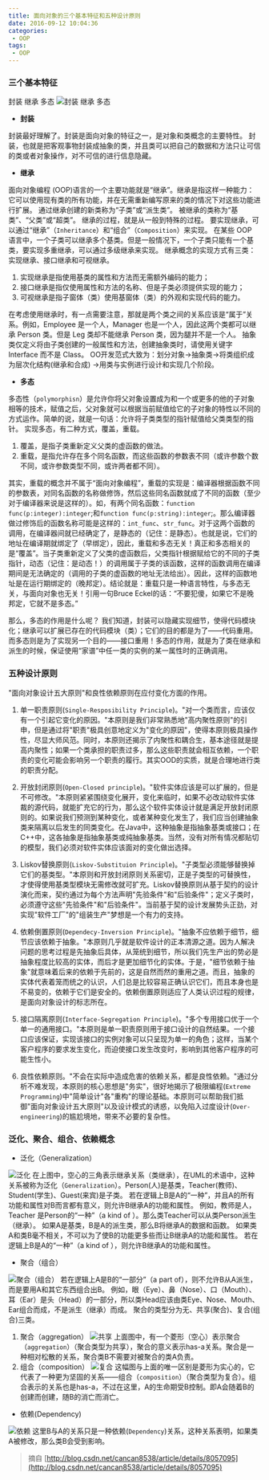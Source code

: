 ```yaml
---
title: 面向对象的三个基本特征和五种设计原则
date: 2016-09-12 10:04:36
categories:
 - OOP
tags:
 - OOP
---
```

### 三个基本特征
封装 继承 多态
![封装 继承 多态](/img/upload/20160912/1-1.jpg)

* **封装**

封装最好理解了。封装是面向对象的特征之一，是对象和类概念的主要特性。
封装，也就是把客观事物封装成抽象的类，并且类可以把自己的数据和方法只让可信的类或者对象操作，对不可信的进行信息隐藏。

* **继承**

面向对象编程 (OOP)语言的一个主要功能就是“继承”。继承是指这样一种能力：它可以使用现有类的所有功能，并在无需重新编写原来的类的情况下对这些功能进行扩展。
通过继承创建的新类称为“子类”或“派生类”。
被继承的类称为“基类”、“父类”或“超类”。
继承的过程，就是从一般到特殊的过程。
要实现继承，可以通过“继承”（`Inheritance`）和“组合”（`Composition`）来实现。
在某些 OOP 语言中，一个子类可以继承多个基类。但是一般情况下，一个子类只能有一个基类，要实现多重继承，可以通过多级继承来实现。
继承概念的实现方式有三类：实现继承、接口继承和可视继承。
1. 实现继承是指使用基类的属性和方法而无需额外编码的能力；
2. 接口继承是指仅使用属性和方法的名称、但是子类必须提供实现的能力；
3. 可视继承是指子窗体（类）使用基窗体（类）的外观和实现代码的能力。

在考虑使用继承时，有一点需要注意，那就是两个类之间的关系应该是“属于”关系。例如，Employee 是一个人，Manager 也是一个人，因此这两个类都可以继承 Person 类。但是 Leg 类却不能继承 Person 类，因为腿并不是一个人。
抽象类仅定义将由子类创建的一般属性和方法，创建抽象类时，请使用关键字 Interface 而不是 Class。
OO开发范式大致为：划分对象→抽象类→将类组织成为层次化结构(继承和合成) →用类与实例进行设计和实现几个阶段。

* **多态**

多态性（`polymorphisn`）是允许你将父对象设置成为和一个或更多的他的子对象相等的技术，赋值之后，父对象就可以根据当前赋值给它的子对象的特性以不同的方式运作。简单的说，就是一句话：允许将子类类型的指针赋值给父类类型的指针。
实现多态，有二种方式，覆盖，重载。
1. 覆盖，是指子类重新定义父类的虚函数的做法。
2. 重载，是指允许存在多个同名函数，而这些函数的参数表不同（或许参数个数不同，或许参数类型不同，或许两者都不同）。

其实，重载的概念并不属于“面向对象编程”，重载的实现是：编译器根据函数不同的参数表，对同名函数的名称做修饰，然后这些同名函数就成了不同的函数（至少对于编译器来说是这样的）。如，有两个同名函数：`function func(p:integer):integer`;和`function func(p:string):integer`;。那么编译器做过修饰后的函数名称可能是这样的：`int_func`、`str_func`。对于这两个函数的调用，在编译器间就已经确定了，是静态的（记住：是静态）。也就是说，它们的地址在编译期就绑定了（早绑定），因此，重载和多态无关！真正和多态相关的是“覆盖”。当子类重新定义了父类的虚函数后，父类指针根据赋给它的不同的子类指针，动态（记住：是动态！）的调用属于子类的该函数，这样的函数调用在编译期间是无法确定的（调用的子类的虚函数的地址无法给出）。因此，这样的函数地址是在运行期绑定的（晚邦定）。结论就是：重载只是一种语言特性，与多态无关，与面向对象也无关！引用一句Bruce Eckel的话：“不要犯傻，如果它不是晚邦定，它就不是多态。”

那么，多态的作用是什么呢？
我们知道，封装可以隐藏实现细节，使得代码模块化；继承可以扩展已存在的代码模块（类）；它们的目的都是为了——代码重用。而多态则是为了实现另一个目的——接口重用！多态的作用，就是为了类在继承和派生的时候，保证使用“家谱”中任一类的实例的某一属性时的正确调用。


### **五种设计原则**
"面向对象设计五大原则"和良性依赖原则在应付变化方面的作用。

1. 单一职责原则(`Single-Resposibility Principle`)。"对一个类而言，应该仅有一个引起它变化的原因。"本原则是我们非常熟悉地"高内聚性原则"的引申，但是通过将"职责"极具创意地定义为"变化的原因"，使得本原则极具操作性，尽显大师风范。同时，本原则还揭示了内聚性和耦合生，基本途径就是提高内聚性；如果一个类承担的职责过多，那么这些职责就会相互依赖，一个职责的变化可能会影响另一个职责的履行。其实OOD的实质，就是合理地进行类的职责分配。

2. 开放封闭原则(`Open-Closed principle`)。"软件实体应该是可以扩展的，但是不可修改。"本原则紧紧围绕变化展开，变化来临时，如果不必改动软件实体裁的源代码，就能扩充它的行为，那么这个软件实体设计就是满足开放封闭原则的。如果说我们预测到某种变化，或者某种变化发生了，我们应当创建抽象类来隔离以后发生的同类变化。在Java中，这种抽象是指抽象基类或接口；在C++中，这各抽象是指抽象基类或纯抽象基类。当然，没有对所有情况都贴切的模型，我们必须对软件实体应该面对的变化做出选择。

3. Liskov替换原则(`Liskov-Substituion Principle`)。"子类型必须能够替换掉它们的基类型。"本原则和开放封闭原则关系密切，正是子类型的可替换性，才使得使用基类型模块无需修改就可扩充。Liskov替换原则从基于契约的设计演化而来，契约通过为每个方法声明"先验条件"和"后验条件"；定义子类时，必须遵守这些"先验条件"和"后验条件"。当前基于契的设计发展势头正劲，对实现"软件工厂"的"组装生产"梦想是一个有力的支持。

4. 依赖倒置原则(`Dependecy-Inversion Principle`)。"抽象不应依赖于细节，细节应该依赖于抽象。"本原则几乎就是软件设计的正本清源之道。因为人解决问题的思考过程是先抽象后具体，从笼统到细节，所以我们先生产出的势必是抽象程度比较高的实体，而后才是更加细节化的实体。于是，"细节依赖于抽象"就意味着后来的依赖于先前的，这是自然而然的重用之道。而且，抽象的实体代表着笼而统之的认识，人们总是比较容易正确认识它们，而且本身也是不易变的，依赖于它们是安全的。依赖倒置原则适应了人类认识过程的规律，是面向对象设计的标志所在。

5. 接口隔离原则(`Interface-Segregation Principle`)。"多个专用接口优于一个单一的通用接口。"本原则是单一职责原则用于接口设计的自然结果。一个接口应该保证，实现该接口的实例对象可以只呈现为单一的角色；这样，当某个客户程序的要求发生变化，而迫使接口发生改变时，影响到其他客户程序的可能生性小。

6. 良性依赖原则。"不会在实际中造成危害的依赖关系，都是良性依赖。"通过分析不难发现，本原则的核心思想是"务实"，很好地揭示了极限编程(`Extreme Programming`)中"简单设计"各"重构"的理论基础。本原则可以帮助我们抵御"面向对象设计五大原则"以及设计模式的诱惑，以免陷入过度设计(`Over-engineering`)的尴尬境地，带来不必要的复杂性。

### 泛化、聚合、组合、依赖概念
* 泛化（Generalization）

![泛化](/img/upload/20160912/1-2.jpg)
在上图中，空心的三角表示继承关系（类继承），在UML的术语中，这种关系被称为泛化（`Generalization`）。Person(人)是基类，Teacher(教师)、Student(学生)、Guest(来宾)是子类。
若在逻辑上B是A的“一种”，并且A的所有功能和属性对B而言都有意义，则允许B继承A的功能和属性。
例如，教师是人，Teacher 是Person的“一种”（a kind of ）。那么类Teacher可以从类Person派生（继承）。
如果A是基类，B是A的派生类，那么B将继承A的数据和函数。
如果类A和类B毫不相关，不可以为了使B的功能更多些而让B继承A的功能和属性。
若在逻辑上B是A的“一种”（a kind of ），则允许B继承A的功能和属性。

* 聚合（组合）

![聚合（组合）](/img/upload/20160912/1-3.jpg)
若在逻辑上A是B的“一部分”（a part of），则不允许B从A派生，而是要用A和其它东西组合出B。
例如，眼（Eye）、鼻（Nose）、口（Mouth）、耳（Ear）是头（Head）的一部分，所以类Head应该由类Eye、Nose、Mouth、Ear组合而成，不是派生（继承）而成。
聚合的类型分为无、共享(聚合)、复合(组合)三类。
1. 聚合（aggregation）
    ![共享](/img/upload/20160912/1-4.jpg)
    上面图中，有一个菱形（空心）表示聚合（`aggregation`）（聚合类型为共享），聚合的意义表示has-a关系。聚合是一种相对松散的关系，聚合类B不需要对被聚合的类A负责。
2. 组合（composition）
    ![复合](/img/upload/20160912/1-5.jpg)
    这幅图与上面的唯一区别是菱形为实心的，它代表了一种更为坚固的关系——组合（`composition`）（聚合类型为复合）。组合表示的关系也是has-a，不过在这里，A的生命期受B控制。即A会随着B的创建而创建，随B的消亡而消亡。

* 依赖(Dependency)

![依赖](/img/upload/20160912/1-6.jpg)
这里B与A的关系只是一种依赖(`Dependency`)关系，这种关系表明，如果类A被修改，那么类B会受到影响。


> 摘自 [http://blog.csdn.net/cancan8538/article/details/8057095](http://blog.csdn.net/cancan8538/article/details/8057095)

